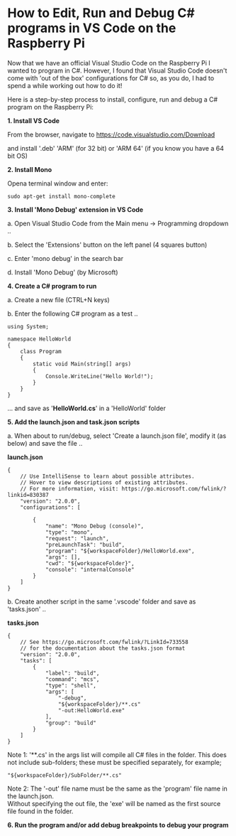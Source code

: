 # How to Edit, Run and Debug C# programs in VS Code on the Raspberry Pi

Now that we have an official Visual Studio Code on the Raspberry Pi I wanted to program in C#.
However, I found that Visual Studio Code doesn't come with 'out of the box' configurations for C# so, as you do, I had to spend a while working out how to do it!

Here is a step-by-step process to install, configure, run and debug a C# program on the Raspberry Pi:

**1. Install VS Code**

From the browser, navigate to https://code.visualstudio.com/Download

and install '.deb' 'ARM' (for 32 bit) or 'ARM 64' (if you know you have a 64 bit OS)

**2. Install Mono**

Opena terminal window and enter:
~~~
sudo apt-get install mono-complete
~~~

**3. Install 'Mono Debug' extension in VS Code**

a. Open Visual Studio Code from the Main menu -> Programming dropdown ..

b. Select the 'Extensions' button on the left panel (4 squares button)

c. Enter 'mono debug' in the search bar

d. Install 'Mono Debug' (by Microsoft)

**4. Create a C# program to run**

a. Create a new file (CTRL+N keys)

b. Enter the following C# program as a test ..
~~~
using System;

namespace HelloWorld
{
    class Program
    {
        static void Main(string[] args)
        {
            Console.WriteLine("Hello World!");
        }
    }
}
~~~
... and save as '**HelloWorld.cs**' in a 'HelloWorld' folder

**5. Add the launch.json and task.json scripts**

a. When about to run/debug, select 'Create a launch.json file', modify it (as below) and save the file ..

**launch.json**
~~~
{
    // Use IntelliSense to learn about possible attributes.
    // Hover to view descriptions of existing attributes.
    // For more information, visit: https://go.microsoft.com/fwlink/?linkid=830387
    "version": "2.0.0",
    "configurations": [

        {
            "name": "Mono Debug (console)",
            "type": "mono",
            "request": "launch",
            "preLaunchTask": "build",
            "program": "${workspaceFolder}/HelloWorld.exe",
            "args": [],
            "cwd": "${workspaceFolder}",
            "console": "internalConsole"
        }
    ]
}
~~~

b. Create another script in the same '.vscode' folder and save as 'tasks.json' ..

**tasks.json**
~~~
{
    // See https://go.microsoft.com/fwlink/?LinkId=733558
    // for the documentation about the tasks.json format
    "version": "2.0.0",
    "tasks": [
        {
            "label": "build",
            "command": "mcs",
            "type": "shell",
            "args": [
                "-debug",
                "${workspaceFolder}/**.cs"
                "-out:HelloWorld.exe"
            ],
            "group": "build"
        }
    ]
}
~~~
Note 1: '\*\*.cs' in the args list will compile all C# files in the folder.
This does not include sub-folders; these must be specified separately, for example;
~~~
"${workspaceFolder}/SubFolder/**.cs"
~~~

Note 2: The '-out' file name must be the same as the 'program' file name in the launch.json.  
Without specifying the out file, the 'exe' will be named as the first source file found in the folder.

**6. Run the program and/or add debug breakpoints to debug your program**

